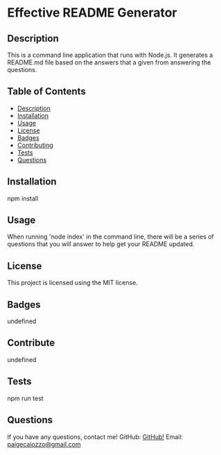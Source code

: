 # Effective README Generator

## Description
This is a command line application that runs with Node.js. It generates a README.md file based on the answers that a given from answering the questions.


## Table of Contents

- [Description](#description)
- [Installation](#installation)
- [Usage](#usage)
- [License](#license)
- [Badges](#badges)
- [Contributing](#contributing)
- [Tests](#tests)
- [Questions](#questions)

## Installation
npm install


## Usage
When running 'node index' in the command line, there will be a series of questions that you will answer to help get your README updated.


## License
This project is licensed using the MIT license. 


## Badges
undefined


## Contribute
undefined


## Tests
npm run test

## Questions
If you have any questions, contact me!
GitHub: [GitHub!](https://github.com/pcaiozzo)
Email:  paigecaiozzo@gmail.com


